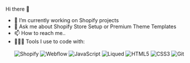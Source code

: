  Hi there 👋
- 👀 I’m currently working on Shopify projects
- 💬 Ask me about Shopify Store Setup or Premium Theme Templates
- 📫 How to reach me..
 - 👨🏽‍💻 Tools I use to code with:
 <br><br>
 ![Shopify](https://img.shields.io/badge/Shopify-%2335495e.svg?style=for-the-badge&logo=Shopify&logoColor=%234FC08D)
![Webflow](https://img.shields.io/badge/Webflow-%2335495e.svg?style=for-the-badge&logo=Webflow&logoColor=%234FC08D)
![JavaScript](https://img.shields.io/badge/javascript-%23323330.svg?style=for-the-badge&logo=javascript&logoColor=%23F7DF1E)
![Liqued](https://img.shields.io/badge/Liqued-%2300ADD8.svg?style=for-the-badge&logo=Liqued&logoColor=white)
![HTML5](https://img.shields.io/badge/HTML5-%230175C2.svg?style=for-the-badge&logo=HTML5&logoColor=white)
![CSS3](https://img.shields.io/badge/CSS3-%2335495e.svg?style=for-the-badge&logo=CSS3&logoColor=%234FC08D)
![Git](https://img.shields.io/badge/Git-%2335495e.svg?style=for-the-badge&logo=Git&logoColor=%234FC08D)






